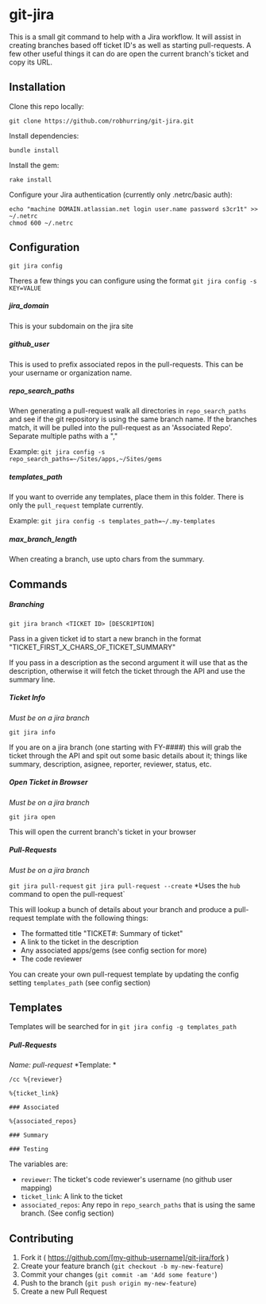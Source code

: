 # git-jira

This is a small git command to help with a Jira workflow. It will assist in creating branches based off ticket ID's as well as starting pull-requests. A few other useful things it can do are open the current branch's ticket and copy its URL.

## Installation

Clone this repo locally:

    git clone https://github.com/robhurring/git-jira.git

Install dependencies:

    bundle install

Install the gem:

    rake install

Configure your Jira authentication (currently only .netrc/basic auth):

    echo "machine DOMAIN.atlassian.net login user.name password s3cr1t" >> ~/.netrc
    chmod 600 ~/.netrc

## Configuration

`git jira config`

Theres a few things you can configure using the format `git jira config -s KEY=VALUE`

##### jira_domain

This is your subdomain on the jira site

##### github_user

This is used to prefix associated repos in the pull-requests. This can be your username or organization name.

##### repo_search_paths

When generating a pull-request walk all directories in `repo_search_paths` and see if the git repository is using the same branch name. If the branches match, it will be pulled into the pull-request as an 'Associated Repo'. Separate multiple paths with a ","

Example: `git jira config -s repo_search_paths=~/Sites/apps,~/Sites/gems`

##### templates_path

If you want to override any templates, place them in this folder. There is only the `pull_request` template currently.

Example: `git jira config -s templates_path=~/.my-templates`

##### max_branch_length

When creating a branch, use upto <thismany> chars from the summary.

## Commands

##### Branching

`git jira branch <TICKET ID> [DESCRIPTION]`

Pass in a given ticket id to start a new branch in the format "TICKET_FIRST_X_CHARS_OF_TICKET_SUMMARY"

If you pass in a description as the second argument it will use that as the description, otherwise it will fetch the ticket through the API and use the summary line.

##### Ticket Info

*Must be on a jira branch*

`git jira info`

If you are on a jira branch (one starting with FY-####) this will grab the ticket through the API and spit out some basic details about it; things like summary, description, asignee, reporter, reviewer, status, etc.

##### Open Ticket in Browser

*Must be on a jira branch*

`git jira open`

This will open the current branch's ticket in your browser

##### Pull-Requests

*Must be on a jira branch*

`git jira pull-request`
`git jira pull-request --create` *Uses the `hub` command to open the pull-request`

This will lookup a bunch of details about your branch and produce a pull-request template with the following things:

* The formatted title "TICKET#: Summary of ticket"
* A link to the ticket in the description
* Any associated apps/gems (see config section for more)
* The code reviewer

You can create your own pull-request template by updating the config setting `templates_path` (see config section)

## Templates

Templates will be searched for in `git jira config -g templates_path`

##### Pull-Requests

*Name: pull-request*
*Template: *

    /cc %{reviewer}

    %{ticket_link}

    ### Associated

    %{associated_repos}

    ### Summary

    ### Testing

The variables are:

* `reviewer`: The ticket's code reviewer's username (no github user mapping)
* `ticket_link`: A link to the ticket
* `associated_repos`: Any repo in `repo_search_paths` that is using the same branch. (See config section)

## Contributing

1. Fork it ( https://github.com/[my-github-username]/git-jira/fork )
2. Create your feature branch (`git checkout -b my-new-feature`)
3. Commit your changes (`git commit -am 'Add some feature'`)
4. Push to the branch (`git push origin my-new-feature`)
5. Create a new Pull Request
